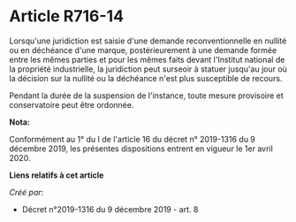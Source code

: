 # Article R716-14

Lorsqu'une juridiction est saisie d'une demande reconventionnelle en nullité ou en déchéance d'une marque, postérieurement à
une demande formée entre les mêmes parties et pour les mêmes faits devant l'Institut national de la propriété industrielle,
la juridiction peut surseoir à statuer jusqu'au jour où la décision sur la nullité ou la déchéance n'est plus susceptible de
recours.

Pendant la durée de la suspension de l'instance, toute mesure provisoire et conservatoire peut être ordonnée.

**Nota:**

Conformément au 1° du I de l'article 16 du décret n° 2019-1316 du 9 décembre 2019, les présentes dispositions entrent en
vigueur le 1er avril 2020.

**Liens relatifs à cet article**

_Créé par_:

  - Décret n°2019-1316 du 9 décembre 2019 - art. 8
